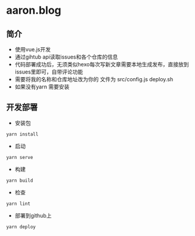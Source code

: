 # aaron.blog

## 简介

- 使用vue.js开发
- 通过gihtub api读取issues和各个仓库的信息
- 代码部署成功后，无须类似hexo每次写新文章需要本地生成发布，直接放到issues里即可，自带评论功能
- 需要将我的名称和仓库地址改为你的 文件为 src/config.js deploy.sh 
- 如果没有yarn 需要安装

## 开发部署

- 安装包

```
yarn install
```

- 启动

```
yarn serve
```

- 构建
 
```
yarn build
```

- 检查

```
yarn lint
```

- 部署到github上

```
yarn deploy
```
